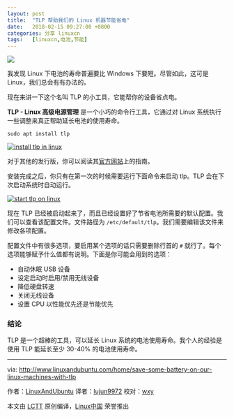 ```yaml
---
layout: post
title:	"TLP 帮助我们的 Linux 机器节能省电"
date:	2018-02-15 09:27:00 +0800 
categories:	分享 linuxcn 
tags:	[linuxcn,电池,节能]
---
```



![](/Asserts/Images//attachment/album/201802/15/092727g08uuxsxz6exn0ll.jpg)


我发现 Linux 下电池的寿命普遍要比 Windows 下要短。尽管如此，这可是 Linux，我们总会有有办法的。


现在来讲一下这个名叫 TLP 的小工具，它能帮你的设备省点电。


**TLP - Linux 高级电源管理** 是一个小巧的命令行工具，它通过对 Linux 系统执行一些调整来真正帮助延长电池的使用寿命。



```
sudo apt install tlp

```

[![install tlp in linux](/Asserts/Images//attachment/album/201802/15/092728neii3i4fwmbbiukw.jpg)](http://www.linuxandubuntu.com/uploads/2/1/1/5/21152474/edited/install-tlp-in-linux.jpeg)


对于其他的发行版，你可以阅读其[官方网站](http://linrunner.de/en/tlp/docs/tlp-linux-advanced-power-management.html)上的指南。


安装完成之后，你只有在第一次的时候需要运行下面命令来启动 tlp。TLP 会在下次启动系统时自动运行。


[![start tlp on linux](/Asserts/Images//attachment/album/201802/15/092728se660iub3bjtife0.jpg)](http://www.linuxandubuntu.com/uploads/2/1/1/5/21152474/edited/start-tlp-on-linux.jpeg)


​现在 TLP 已经被启动起来了，而且已经设置好了节省电池所需要的默认配置。我们可以查看该配置文件。文件路径为 `/etc/default/tlp`。我们需要编辑该文件来修改各项配置。


配置文件中有很多选项，要启用某个选项的话只需要删除行首的 `#` 就行了。每个选项能够赋予什么值都有说明。下面是你可能会用到的选项：


* 自动休眠 USB 设备
* 设定启动时启用/禁用无线设备
* 降低硬盘转速
* 关闭无线设备
* 设置 CPU 以性能优先还是节能优先


### 结论


​TLP 是一个超棒的工具，可以延长 Linux 系统的电池使用寿命。我个人的经验是使用 TLP 能延长至少 30-40% 的电池使用寿命。




---


via: <http://www.linuxandubuntu.com/home/save-some-battery-on-our-linux-machines-with-tlp>


作者：[LinuxAndUbuntu](http://www.linuxandubuntu.com) 译者：[lujun9972](https://github.com/lujun9972) 校对：[wxy](https://github.com/wxy)


本文由 [LCTT](https://github.com/LCTT/TranslateProject) 原创编译，[Linux中国](https://linux.cn/) 荣誉推出
